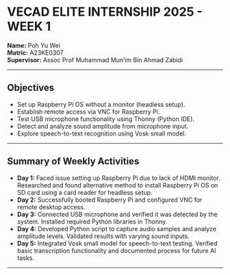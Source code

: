 # VECAD ELITE INTERNSHIP 2025 - WEEK 1

**Name:** Poh Yu Wei  
**Matric:** A23KE0307  
**Supervisor:** Assoc Prof Muhammad Mun’im 
Bin Ahmad Zabidi  

---

## Objectives
- Set up Raspberry Pi OS without a monitor (headless setup).  
- Establish remote access via VNC for Raspberry Pi.  
- Test USB microphone functionality using Thonny (Python IDE).  
- Detect and analyze sound amplitude from microphone input.  
- Explore speech-to-text recognition using Vosk small model.  

---

## Summary of Weekly Activities
- **Day 1:** Faced issue setting up Raspberry Pi due to lack of HDMI monitor. Researched and found alternative method to install Raspberry Pi OS on SD card using a card reader for headless setup.  
- **Day 2:** Successfully booted Raspberry Pi and configured VNC for remote desktop access.  
- **Day 3:** Connected USB microphone and verified it was detected by the system. Installed required Python libraries in Thonny.  
- **Day 4:** Developed Python script to capture audio samples and analyze amplitude levels. Validated results with varying sound inputs.  
- **Day 5:** Integrated Vosk small model for speech-to-text testing. Verified basic transcription functionality and documented process for future AI tasks.  

---
